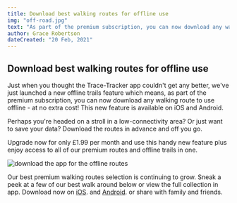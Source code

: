 ```yaml
---
title: Download best walking routes for offline use
img: "off-road.jpg"
text: "As part of the premium subscription, you can now download any walking route to use offline - at no extra cost! "
author: Grace Robertson
dateCreated: "20 Feb, 2021"
---
```





## Download best walking routes for offline use

Just when you thought the Trace-Tracker app couldn't get any better, we've just launched a new offline trails feature which means, as part of the premium subscription, you can now download any walking route to use offline - at no extra cost! This new feature is available on iOS and Android.

Perhaps you're headed on a stroll in a low-connectivity area? Or just want to save your data? Download the routes in advance and off you go.

Upgrade now for only £1.99 per month and use this handy new feature plus enjoy access to all of our premium routes and offline trails in one.

![download the app for the offline routes](/../assets/img/upgrade.png)

Our best premium walking routes selection is continuing to grow. Sneak a peek at a few of our best walk around below or view the full collection in app. Download now on [iOS](#). and [Android](#). or share with family and friends.